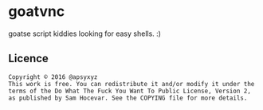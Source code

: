 goatvnc
=======
goatse script kiddies looking for easy shells. :)

Licence
-------
    Copyright © 2016 @apsyxyz
    This work is free. You can redistribute it and/or modify it under the
    terms of the Do What The Fuck You Want To Public License, Version 2,
    as published by Sam Hocevar. See the COPYING file for more details.
